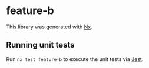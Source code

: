# feature-b

This library was generated with [Nx](https://nx.dev).

## Running unit tests

Run `nx test feature-b` to execute the unit tests via [Jest](https://jestjs.io).
